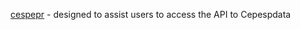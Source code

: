 [cespepr](https://github.com/Cepesp-Fgv/cepesp-r) - designed to assist users to access the API to Cepespdata

